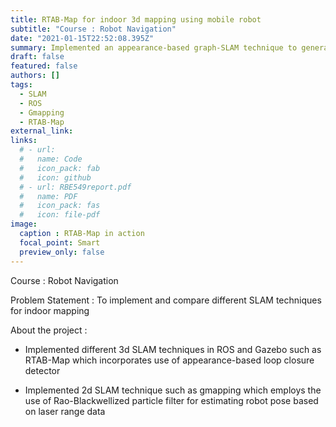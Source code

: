 ```yaml
---
title: RTAB-Map for indoor 3d mapping using mobile robot
subtitle: "Course : Robot Navigation"
date: "2021-01-15T22:52:08.395Z"
summary: Implemented an appearance-based graph-SLAM technique to generate a 3d map of indoor environment using turtlebot
draft: false
featured: false
authors: []
tags:
  - SLAM
  - ROS
  - Gmapping
  - RTAB-Map
external_link: 
links:
  # - url: 
  #   name: Code
  #   icon_pack: fab
  #   icon: github
  # - url: RBE549report.pdf 
  #   name: PDF
  #   icon_pack: fas
  #   icon: file-pdf
image:
  caption : RTAB-Map in action
  focal_point: Smart
  preview_only: false
---
```

Course : Robot Navigation

Problem Statement : To implement and compare different SLAM techniques for indoor mapping

About the project : 

* Implemented different 3d SLAM techniques in ROS and Gazebo such as RTAB-Map which incorporates use of appearance-based loop closure detector

* Implemented 2d SLAM technique such as gmapping which employs the use of Rao-Blackwellized particle filter for estimating robot pose based on laser range data


